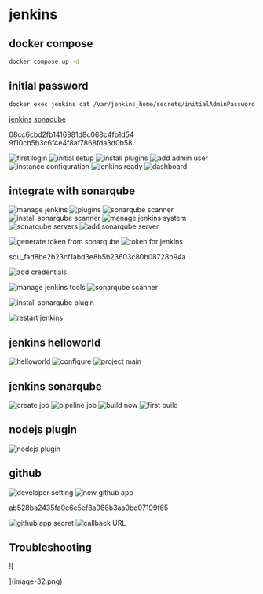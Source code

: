 # jenkins

## docker compose

```sh
docker compose up -d
```

## initial password

```sh
docker exec jenkins cat /var/jenkins_home/secrets/initialAdminPassword
```

[jenkins](http://tour-dev.mau-sailfin.ts.net:58080)
[sonaqube](http://tour-dev.mau-sailfin.ts.net:9000)

08cc6cbd2fb1416981d8c068c4fb1d54
9f10cb5b3c6f4e4f8af7868fda3d0b58

![first login](image.png)
![initial setup](image-1.png)
![install plugins](image-2.png)
![add admin user](image-3.png)
![instance configuration](image-4.png)
![jenkins ready](image-5.png)
![dashboard](image-6.png)

## integrate with sonarqube

![manage jenkins](image-13.png)
![plugins](image-7.png)
![sonarqube scanner](image-14.png)
![install sonarqube scanner](image-15.png)
![manage jenkins system](image-16.png)
![sonarqube servers](image-17.png)
![add sonarqube server](image-18.png)

![generate token from sonarqube](image-19.png)
![token for jenkins](image-20.png)

squ_fad8be2b23cf1abd3e8b5b23603c80b08728b94a

![add credentials](image-21.png)

![manage jenkins tools](image-22.png)
![sonarqube scanner](image-23.png)

![install sonarqube plugin](image-8.png)

![restart jenkins](image-9.png)

## jenkins helloworld

![helloworld](image-10.png)
![configure](image-11.png)
![project main](image-12.png)

## jenkins sonarqube

![create job](image-24.png)
![pipeline job](image-25.png)
![build now](image-26.png)
![first build](image-27.png)

## nodejs plugin

![nodejs plugin](image-33.png)

## github

![developer setting](image-28.png)
![new github app](image-29.png)

ab528ba2435fa0e6e5ef8a966b3aa0bd07199f65

![github app secret](image-30.png)
![callback URL](image-31.png)


## Troubleshooting

![
  
](image-32.png)